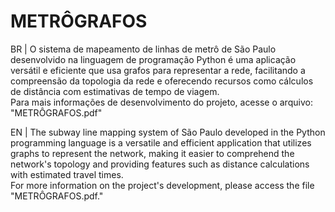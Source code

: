 # METRÔGRAFOS

BR | O sistema de mapeamento de linhas de metrô de São Paulo desenvolvido na linguagem de programação Python é uma aplicação versátil e eficiente que usa grafos para representar a rede, facilitando a compreensão da topologia da rede e oferecendo recursos como cálculos de distância com estimativas de tempo de viagem.  
Para mais informações de desenvolvimento do projeto, acesse o arquivo: "METRÔGRAFOS.pdf" 

EN | The subway line mapping system of São Paulo developed in the Python programming language is a versatile and efficient application that utilizes graphs to represent the network, making it easier to comprehend the network's topology and providing features such as distance calculations with estimated travel times.  
For more information on the project's development, please access the file "METRÔGRAFOS.pdf."  
